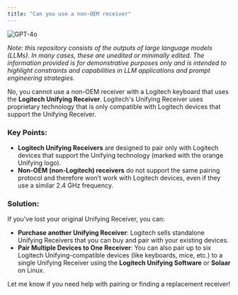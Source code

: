 ```yaml
---
title: "Can you use a non-OEM receiver"
---
```

![GPT-4o](https://img.shields.io/badge/GPT--4o-3333FF?style=for-the-badge&logo=openai&logoColor=white)



*Note: this repository consists of the outputs of large language models (LLMs). In many cases, these are unedited or minimally edited. The information provided is for demonstrative purposes only and is intended to highlight constraints and capabilities in LLM applications and prompt engineering strategies.*


No, you cannot use a non-OEM receiver with a Logitech keyboard that uses the **Logitech Unifying Receiver**. Logitech's Unifying Receiver uses proprietary technology that is only compatible with Logitech devices that support the Unifying Receiver.

### Key Points:
- **Logitech Unifying Receivers** are designed to pair only with Logitech devices that support the Unifying technology (marked with the orange Unifying logo).
- **Non-OEM (non-Logitech) receivers** do not support the same pairing protocol and therefore won’t work with Logitech devices, even if they use a similar 2.4 GHz frequency.
  
### Solution:
If you've lost your original Unifying Receiver, you can:
- **Purchase another Unifying Receiver**: Logitech sells standalone Unifying Receivers that you can buy and pair with your existing devices.
- **Pair Multiple Devices to One Receiver**: You can also pair up to six Logitech Unifying-compatible devices (like keyboards, mice, etc.) to a single Unifying Receiver using the **Logitech Unifying Software** or **Solaar** on Linux.

Let me know if you need help with pairing or finding a replacement receiver!